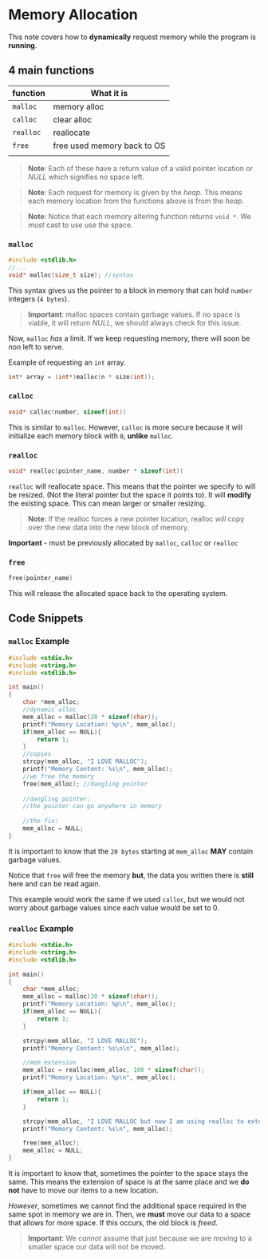 # Memory Allocation
This note covers how to **dynamically** request memory while the program is **running**. 

## 4 main functions
| function  | What it is                  |
| --------- | --------------------------- |
| `malloc`  | memory alloc                |
| `calloc`  | clear alloc                 |
| `realloc` | reallocate                  |
| `free`    | free used memory back to OS |
|           |                             |

> **Note**: Each of these have a return value of a valid pointer location or *NULL* which signifies no space left. 

> **Note**: Each request for memory is given by the *heap*. This means each memory location from the functions above is from the *heap*.  

> **Note**: Notice that each memory altering function returns `void *`. We *must* cast to use use the space. 

### `malloc`
```c
#include <stdlib.h>
//...
void* malloc(size_t size); //syntax
```

This syntax gives us the pointer to a block in memory that can hold `number` integers (`4 bytes`). 
> **Important**: malloc spaces contain garbage values. If no space is viable, it will return *NULL*, we should always check for this issue.  

Now, `malloc` *has* a limit. If we keep requesting memory, there will soon be non left to serve. 

Example of requesting an `int` array.
```c
int* array = (int*)malloc(n * size(int));
```

### `calloc`
```c
void* calloc(number, sizeof(int))
```

This is similar to `malloc`. However, `calloc` is more secure because it will initialize each memory block with `0`, **unlike** `malloc`.   

### `realloc`
```c
void* realloc(pointer_name, number * sizeof(int))
```
`realloc` will reallocate space. This means that the pointer we specify to will be resized. (Not the literal pointer but the space it points to). It will **modify** the existing space. This can mean larger or smaller resizing. 

> **Note**: If the realloc forces a new pointer location, realloc *will* copy over the new data into the new block of memory.  

**Important** - must be previously allocated by `malloc`, `calloc` or `realloc`

### `free`
```c
free(pointer_name)
```
This will release the allocated space back to the operating system.

## Code Snippets
### `malloc` Example
```c
#include <stdio.h>
#include <string.h>
#include <stdlib.h>

int main()
{
    char *mem_alloc;
    //dynamic alloc
    mem_alloc = malloc(20 * sizeof(char));
	printf("Memory Location: %p\n", mem_alloc);
    if(mem_alloc == NULL){
        return 1;
    }
	//copies 
    strcpy(mem_alloc, "I LOVE MALLOC");
    printf("Memory Content: %s\n", mem_alloc);
	//we free the memory 
	free(mem_alloc); //dangling pointer
	
	//dangling pointer: 
	//the pointer can go anywhere in memory
	
	//the fix:
	mem_alloc = NULL;
}
```
It is important to know that the `20 bytes` starting at `mem_alloc` **MAY** contain garbage values. 

Notice that `free` *will* free the memory **but**, the data you written there is **still** here and can be read again. 

This example would work the same if we used `calloc`, but we would not worry about garbage values since each value would be set to 0.

### `realloc` Example
```c
#include <stdio.h>
#include <string.h>
#include <stdlib.h>

int main()
{
    char *mem_alloc;
    mem_alloc = malloc(20 * sizeof(char));
    printf("Memory Location: %p\n", mem_alloc);
    if(mem_alloc == NULL){
        return 1;
    }

    strcpy(mem_alloc, "I LOVE MALLOC");
    printf("Memory Content: %s\n\n", mem_alloc);

	//mem extension
    mem_alloc = realloc(mem_alloc, 100 * sizeof(char));
    printf("Memory Location: %p\n", mem_alloc);

    if(mem_alloc == NULL){
        return 1;
    }

    strcpy(mem_alloc, "I LOVE MALLOC but now I am using realloc to extend my space");
    printf("Memory Content: %s\n", mem_alloc);

    free(mem_alloc);
    mem_alloc = NULL;
}
```

It is important to know that, sometimes the pointer to the space stays the same. This means the extension of space is at the same place and we **do not** have to move our items to a new location.

*However*, sometimes we cannot find the additional space required in the same spot in memory we are in. Then, we **must** move our data to a space that allows for more space. If this occurs, the old block is *freed*.

> **Important**: We *cannot* assume that just because we are moving to a smaller space our data will not be moved. 